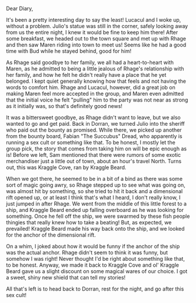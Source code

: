 Dear Diary,

It's been a pretty interesting day to say the least! Lucacul and I woke up,
without a problem. Julio's statue was still in the corner, safely looking away
from us the entire night, I knew it would be fine to keep him there! After some
breakfast, we headed out to the town square and met up with Rhage and then saw
Maren riding into town to meet us! Seems like he had a good time with Bud while
he stayed behind, good for him!

As Rhage said goodbye to her family, we all had a heart-to-heart with Maren, as
he admitted to being a little jealous of Rhage's relationship with her family,
and how he felt he didn't really have a place that he yet belonged. I kept quiet
generally knowing how that feels and not having the words to comfort him. Rhage
and Lucacul, however, did a great job on making Maren feel more accepted in the
group, and Maren even admitted that the initial voice he felt "pulling" him to
the party was not near as strong as it initially was, so that's definitely good
news!

It was a bittersweet goodbye, as Rhage didn't want to leave, but we also wanted
to go and get paid. Back in Dorran, we turned Julio into the sheriff who paid
out the bounty as promised. While there, we picked up another from the bounty
board, Fabian "The Succubus" Dread, who apparently is running a sex cult or
something like that. To be honest, I mostly let the group pick, the story that
comes from taking him on will be epic enough as is! Before we left, Sam
mentioned that there were rumors of some exotic merchandiser just a little out
of town, about an hour's travel North. Turns out, this was Kraggle Cove, ran
by Kraggle Beard.

When we got there, he seemed to be in a bit of a bind as there was some sort of
magic going awry, so Rhage stepped up to see what was going on, was almost hit
by something, so she tried to hit it back and a dimensional rift opened up, or
at least I think that's what I heard, I don't really know, I just jumped in
after Rhage. We went from the middle of this little forest to a ship, and
Kraggle Beard ended up falling overboard as he was looking for something. Once
he fell off the ship, we were swarmed by these fish people thingies that really
knew how to take a beating! But, as expected, we prevailed! Kraggle Beard made
his way back onto the ship, and we looked for the anchor of the dimensional
rift.

On a whim, I joked about how it would be funny if the anchor of the ship was the
actual anchor. Rhage didn't seem to think it was funny, but somehow I was right!
Never thought I'd be right about something like that, to be honest. Anyway, we
made it back to Kraggle Cove and ol' Kraggle Beard gave us a slight discount on
some magical wares of our choice. I got a sweet, shiny new shield that can tell
my stories!

All that's left is to head back to Dorran, rest for the night, and go after this
sex cult! 
